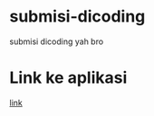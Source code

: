 # submisi-dicoding
submisi dicoding yah bro
# Link ke aplikasi
[link](doc:news-edgerunners#https://news-edgerunners.netlify.app)

